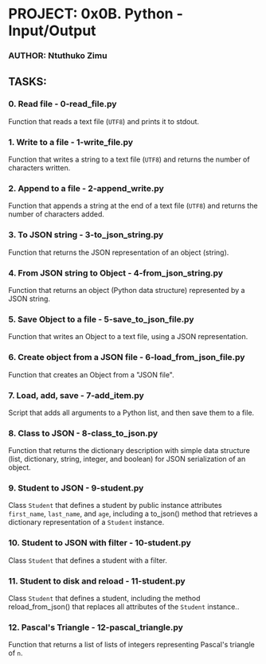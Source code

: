 # PROJECT: 0x0B. Python - Input/Output
### AUTHOR: Ntuthuko Zimu

## TASKS:
### 0. Read file - 0-read_file.py
Function that reads a text file (`UTF8`) and prints it to stdout.

### 1. Write to a file - 1-write_file.py
Function that writes a string to a text file (`UTF8`) and returns the number of characters written.

### 2. Append to a file - 2-append_write.py
Function that appends a string at the end of a text file (`UTF8`) and returns the number of characters added.

### 3. To JSON string - 3-to_json_string.py
Function that returns the JSON representation of an object (string).

### 4. From JSON string to Object - 4-from_json_string.py
Function that returns an object (Python data structure) represented by a JSON string.

### 5. Save Object to a file - 5-save_to_json_file.py
Function that writes an Object to a text file, using a JSON representation.

### 6. Create object from a JSON file - 6-load_from_json_file.py
Function that creates an Object from a "JSON file".

### 7. Load, add, save - 7-add_item.py
Script that adds all arguments to a Python list, and then save them to a file.

### 8. Class to JSON - 8-class_to_json.py
Function that returns the dictionary description with simple data structure (list, dictionary, string, integer, and boolean) for JSON serialization of an object.

### 9. Student to JSON - 9-student.py
Class `Student` that defines a student by public instance attributes `first_name`, `last_name`, and `age`, including a to_json() method that retrieves a dictionary representation of a `Student` instance.

### 10. Student to JSON with filter - 10-student.py
Class `Student` that defines a student with a filter.

### 11. Student to disk and reload - 11-student.py
Class `Student` that defines a student, including the method reload_from_json() that replaces all attributes of the `Student` instance..

### 12. Pascal's Triangle - 12-pascal_triangle.py
Function that returns a list of lists of integers representing Pascal's triangle of `n`.
